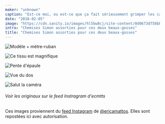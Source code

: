 ```yaml
---
maker: "unknown"
caption: "Est-ce moi, ou est-ce que ça fait sérieusement grimper les capteurs de mignonitude ?"
date: "2018-02-05"
image: "https://cdn.sanity.io/images/hl5bw8cj/site-content/0d0673d758bb9ec6f60c01db5dba00a0d3fea7ee-1080x1080.jpg"
intro: "Chemises Simon assorties pour ces deux beaux-gosses"
title: "Chemises Simon assorties pour ces deux beaux-gosses"
---
```


![Modèle + mètre-ruban](https://posts.freesewing.org/uploads/matching_simon_view2_07c4206346.jpg "Modèle + mètre-ruban")

![Ce tissu est magnifique](https://posts.freesewing.org/uploads/matching_simon_view3_6be104bac1.jpg "Ce tissu est magnifique")

![Pente d'épaule](https://posts.freesewing.org/uploads/matching_simon_view4_df63556bdf.jpg "Pente d'épaule")

![Vue du dos](https://posts.freesewing.org/uploads/matching_simon_view5_2e3b570060.jpg "Vue du dos")

![Salut la caméra](https://posts.freesewing.org/uploads/matching_simon_view6_1b0caef89f.jpg "Salut la caméra")

<Note>

###### Voir les originaux sur le feed Instragram d'ecmtts

Ces images proviennent du 
[feed Instagram](https://www.instagram.com/ecmtts/)
de [@ericamattos](/users/ericamattos).
Elles sont repostées ici avec autorisation.

</Note>
